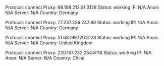 Protocol: connect
Proxy: 88.198.212.91:3128
Status: working
IP: N/A
Anon: N/A
Server: N/A
Country: Germany

Protocol: connect
Proxy: 77.237.236.247:80
Status: working
IP: N/A
Anon: N/A
Server: N/A
Country: Germany

Protocol: connect
Proxy: 51.68.199.120:3128
Status: working
IP: N/A
Anon: N/A
Server: N/A
Country: United Kingdom

Protocol: connect
Proxy: 220.167.232.254:8118
Status: working
IP: N/A
Anon: N/A
Server: N/A
Country: China

